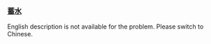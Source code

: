 ### [蓄水](https://leetcode.com/problems/o8SXZn)

English description is not available for the problem. Please switch to Chinese.